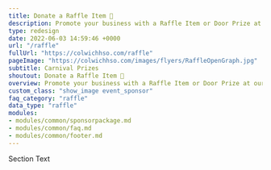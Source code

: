 ```yaml
---
title: Donate a Raffle Item 🎁
description: Promote your business with a Raffle Item or Door Prize at our upcoming Carnival! 
type: redesign
date: 2022-06-03 14:59:46 +0000
url: "/raffle"
fullUrl: "https://colwichhso.com/raffle"
pageImage: "https://colwichhso.com/images/flyers/RaffleOpenGraph.jpg"
subtitle: Carnival Prizes
shoutout: Donate a Raffle Item 🎁
overview: Promote your business with a Raffle Item or Door Prize at our upcoming Carnival! Proceeds directly benefit the school, and we'll give your company a bit of exposure!
custom_class: "show_image event_sponsor"
faq_category: "raffle"
data_type: "raffle"
modules:
- modules/common/sponsorpackage.md
- modules/common/faq.md
- modules/common/footer.md
---
```

Section Text
